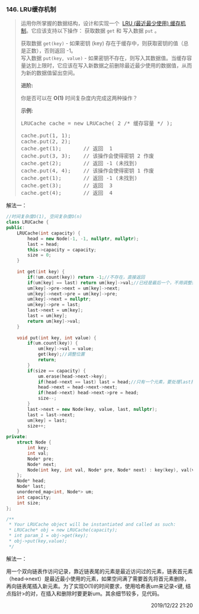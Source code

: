 ### 146. LRU缓存机制

> <div class="notranslate"><p>运用你所掌握的数据结构，设计和实现一个&nbsp; <a href="https://baike.baidu.com/item/LRU">LRU (最近最少使用) 缓存机制</a>。它应该支持以下操作： 获取数据 <code>get</code> 和 写入数据 <code>put</code> 。</p>
> 
> <p>获取数据 <code>get(key)</code> - 如果密钥 (key) 存在于缓存中，则获取密钥的值（总是正数），否则返回 -1。<br>
> 写入数据 <code>put(key, value)</code> - 如果密钥不存在，则写入其数据值。当缓存容量达到上限时，它应该在写入新数据之前删除最近最少使用的数据值，从而为新的数据值留出空间。</p>
> 
> <p><strong>进阶:</strong></p>
> 
> <p>你是否可以在&nbsp;<strong>O(1)</strong> 时间复杂度内完成这两种操作？</p>
> 
> <p><strong>示例:</strong></p>
> 
> <pre>LRUCache cache = new LRUCache( 2 /* 缓存容量 */ );
> 
> cache.put(1, 1);
> cache.put(2, 2);
> cache.get(1);       // 返回  1
> cache.put(3, 3);    // 该操作会使得密钥 2 作废
> cache.get(2);       // 返回 -1 (未找到)
> cache.put(4, 4);    // 该操作会使得密钥 1 作废
> cache.get(1);       // 返回 -1 (未找到)
> cache.get(3);       // 返回  3
> cache.get(4);       // 返回  4
> </pre>
> </div>

解法一：
```cpp
//时间复杂度O(1), 空间复杂度O(n)
class LRUCache {
public:
    LRUCache(int capacity) {
        head = new Node(-1, -1, nullptr, nullptr);
        last = head;
        this->capacity = capacity;
        size = 0;
    }
    
    int get(int key) {
        if(!um.count(key)) return -1;//不存在，直接返回
        if(um[key] == last) return um[key]->val;//已经是最后一个，不用调整位置
        um[key]->pre->next = um[key]->next;
        um[key]->next->pre = um[key]->pre;
        um[key]->next = nullptr;
        um[key]->pre = last;
        last->next = um[key];
        last = um[key];
        return um[key]->val;
    }
    
    void put(int key, int value) {
        if(um.count(key)) {
            um[key]->val = value;
            get(key);//调整位置
            return;
        }
        if(size == capacity) {
            um.erase(head->next->key);
            if(head->next == last) last = head;//只有一个元素，要处理last指针
            head->next = head->next->next;
            if(head->next) head->next->pre = head;
            size--;
        }
        last->next = new Node(key, value, last, nullptr);
        last = last->next;
        um[key] = last;
        size++;
    }
private:
    struct Node {
        int key;
        int val;
        Node* pre;
        Node* next;
        Node(int key, int val, Node* pre, Node* next) : key(key), val(val), pre(pre), next(next) {}
    };
    Node* head;
    Node* last;
    unordered_map<int, Node*> um;
    int capacity;
    int size;
};

/**
 * Your LRUCache object will be instantiated and called as such:
 * LRUCache* obj = new LRUCache(capacity);
 * int param_1 = obj->get(key);
 * obj->put(key,value);
 */
```

解法一：

用一个双向链表作访问记录，靠近链表尾的元素是最近访问过的元素，链表首元素（head->next）是最近最小使用的元素，如果空间满了需要首先将首元素删除，再向链表尾插入新元素。为了实现O(1)的时间要求，使用哈希表um来记录<键, 结点指针>的对，在插入和删除时要更新um。其余细节较多，见代码。

<div style="text-align: right"> 2019/12/22 21:20 </div>
